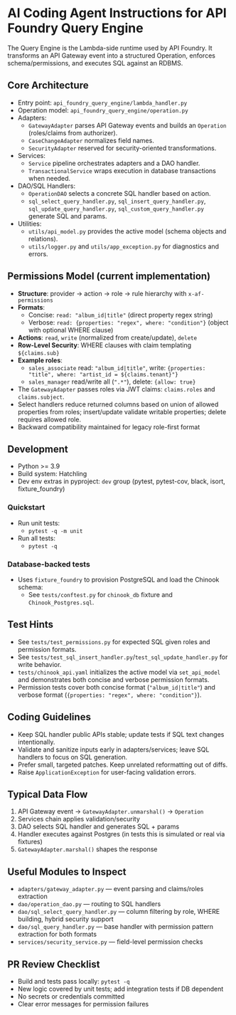 # AI Coding Agent Instructions for API Foundry Query Engine

The Query Engine is the Lambda-side runtime used by API Foundry. It transforms an API Gateway event into a structured Operation, enforces schema/permissions, and executes SQL against an RDBMS.

## Core Architecture
- Entry point: `api_foundry_query_engine/lambda_handler.py`
- Operation model: `api_foundry_query_engine/operation.py`
- Adapters:
  - `GatewayAdapter` parses API Gateway events and builds an `Operation` (roles/claims from authorizer).
  - `CaseChangeAdapter` normalizes field names.
  - `SecurityAdapter` reserved for security-oriented transformations.
- Services:
  - `Service` pipeline orchestrates adapters and a DAO handler.
  - `TransactionalService` wraps execution in database transactions when needed.
- DAO/SQL Handlers:
  - `OperationDAO` selects a concrete SQL handler based on action.
  - `sql_select_query_handler.py`, `sql_insert_query_handler.py`, `sql_update_query_handler.py`, `sql_custom_query_handler.py` generate SQL and params.
- Utilities:
  - `utils/api_model.py` provides the active model (schema objects and relations).
  - `utils/logger.py` and `utils/app_exception.py` for diagnostics and errors.

## Permissions Model (current implementation)
- **Structure**: provider → action → role → rule hierarchy with `x-af-permissions`
- **Formats**:
  - Concise: `read: "album_id|title"` (direct property regex string)
  - Verbose: `read: {properties: "regex", where: "condition"}` (object with optional WHERE clause)
- **Actions**: `read`, `write` (normalized from create/update), `delete`
- **Row-Level Security**: WHERE clauses with claim templating `${claims.sub}`
- **Example roles**:
  - `sales_associate` read: `"album_id|title"`, write: `{properties: "title", where: "artist_id = ${claims.tenant}"}`
  - `sales_manager` read/write all (`".*"`), delete: `{allow: true}`
- The `GatewayAdapter` passes roles via JWT claims: `claims.roles` and `claims.subject`.
- Select handlers reduce returned columns based on union of allowed properties from roles; insert/update validate writable properties; delete requires allowed role.
- Backward compatibility maintained for legacy role-first format

## Development
- Python >= 3.9
- Build system: Hatchling
- Dev env extras in pyproject: `dev` group (pytest, pytest-cov, black, isort, fixture_foundry)

### Quickstart
- Run unit tests:
  - `pytest -q -m unit`
- Run all tests:
  - `pytest -q`

### Database-backed tests
- Uses `fixture_foundry` to provision PostgreSQL and load the Chinook schema:
  - See `tests/conftest.py` for `chinook_db` fixture and `Chinook_Postgres.sql`.

## Test Hints
- See `tests/test_permissions.py` for expected SQL given roles and permission formats.
- See `tests/test_sql_insert_handler.py`/`test_sql_update_handler.py` for write behavior.
- `tests/chinook_api.yaml` initializes the active model via `set_api_model` and demonstrates both concise and verbose permission formats.
- Permission tests cover both concise format (`"album_id|title"`) and verbose format (`{properties: "regex", where: "condition"}`).

## Coding Guidelines
- Keep SQL handler public APIs stable; update tests if SQL text changes intentionally.
- Validate and sanitize inputs early in adapters/services; leave SQL handlers to focus on SQL generation.
- Prefer small, targeted patches. Keep unrelated reformatting out of diffs.
- Raise `ApplicationException` for user-facing validation errors.

## Typical Data Flow
1. API Gateway event → `GatewayAdapter.unmarshal()` → `Operation`
2. Services chain applies validation/security
3. DAO selects SQL handler and generates SQL + params
4. Handler executes against Postgres (in tests this is simulated or real via fixtures)
5. `GatewayAdapter.marshal()` shapes the response

## Useful Modules to Inspect
- `adapters/gateway_adapter.py` — event parsing and claims/roles extraction
- `dao/operation_dao.py` — routing to SQL handlers
- `dao/sql_select_query_handler.py` — column filtering by role, WHERE building, hybrid security support
- `dao/sql_query_handler.py` — base handler with permission pattern extraction for both formats
- `services/security_service.py` — field-level permission checks

## PR Review Checklist
- Build and tests pass locally: `pytest -q`
- New logic covered by unit tests; add integration tests if DB dependent
- No secrets or credentials committed
- Clear error messages for permission failures
